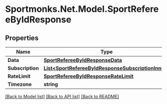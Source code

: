 # Sportmonks.Net.Model.SportRefereeByIdResponse

## Properties

Name | Type | Description | Notes
------------ | ------------- | ------------- | -------------
**Data** | [**SportRefereeByIdResponseData**](SportRefereeByIdResponseData.md) |  | [optional] 
**Subscription** | [**List&lt;SportRefereeByIdResponseSubscriptionInner&gt;**](SportRefereeByIdResponseSubscriptionInner.md) |  | [optional] 
**RateLimit** | [**SportRefereeByIdResponseRateLimit**](SportRefereeByIdResponseRateLimit.md) |  | [optional] 
**Timezone** | **string** |  | [optional] 

[[Back to Model list]](../README.md#documentation-for-models) [[Back to API list]](../README.md#documentation-for-api-endpoints) [[Back to README]](../README.md)

